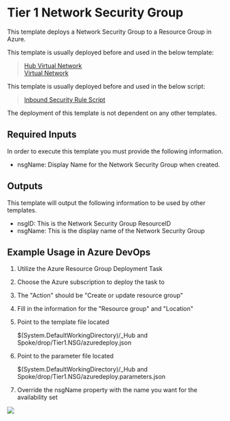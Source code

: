 # Tier 1 Network Security Group
This template deploys a Network Security Group to a Resource Group in Azure.  

This template is usually deployed before and used in the below template:

> <a href="https://dev.azure.com/Security-Monitoring/_git/IaC_HubSpokeNetwork?path=%2FTier%201%2FVNets%2FTier1.HubVNET&version=GBmaster">Hub Virtual Network</a>  
> <a href="https://dev.azure.com/Security-Monitoring/_git/IaC_HubSpokeNetwork?path=%2FTier%201%2FVNets%2FTier1.VNET%2FREADME.md&version=GBmaster">Virtual Network</a>

This template is usually deployed before and used in the below script:

> <a href="https://dev.azure.com/Security-Monitoring/_git/IaC_HubSpokeNetwork?path=%2FScripts%2Freadme_nsginboundrule.md&version=GBmaster">Inbound Security Rule Script</a>

The deployment of this template is not dependent on any other templates.

## Required Inputs
In order to execute this template you must provide the following information.  

- nsgName: Display Name for the Network Security Group when created.  

## Outputs
This template will output the following information to be used by other templates.  
- nsgID: This is the Network Security Group ResourceID
- nsgName: This is the display name of the Network Security Group

## Example Usage in Azure DevOps

1) Utilize the Azure Resource Group Deployment Task  

2) Choose the Azure subscription to deploy the task to

3) The "Action" should be "Create or update resource group"

4) Fill in the information for the "Resource group" and "Location"

5) Point to the template file located 

	$(System.DefaultWorkingDirectory)/_Hub and Spoke/drop/Tier1.NSG/azuredeploy.json

6) Point to the parameter file located

	$(System.DefaultWorkingDirectory)/_Hub and Spoke/drop/Tier1.NSG/azuredeploy.parameters.json

7) Override the nsgName property with the name you want for the availability set

![](./pics/nsgdeploy.jpg)


